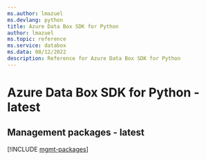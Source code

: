 ```yaml
---
ms.author: lmazuel
ms.devlang: python
title: Azure Data Box SDK for Python
author: lmazuel
ms.topic: reference
ms.service: databox
ms.data: 08/12/2022
description: Reference for Azure Data Box SDK for Python
---
```

# Azure Data Box SDK for Python - latest

## Management packages - latest
[!INCLUDE [mgmt-packages](data-box-mgmt-index.md)]